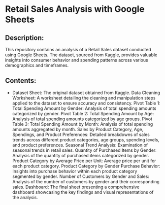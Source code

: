 # Retail Sales Analysis with Google Sheets
## Description:
This repository contains an analysis of a Retail Sales dataset conducted using Google Sheets. The dataset, sourced from Kaggle, provides valuable insights into consumer behavior and spending patterns across various demographics and timeframes.
## Contents:
* Dataset Sheet: The original dataset obtained from Kaggle.
Data Cleaning Worksheet: A worksheet detailing the cleaning and manipulation steps applied to the dataset to ensure accuracy and consistency.
Pivot Table 1: Total Spending Amount by Gender: Analysis of total spending amounts categorized by gender.
Pivot Table 2: Total Spending Amount by Age: Analysis of total spending amounts categorized by age groups.
Pivot Table 3: Total Spending Amount by Month: Analysis of total spending amounts aggregated by month.
Sales by Product Category, Age, Spendings, and Product Preferences: Detailed breakdowns of sales trends across different product categories, age groups, spending levels, and product preferences.
Seasonal Trend Analysis: Examination of seasonal trends in retail sales.
Quantity of Purchased Items by Gender: Analysis of the quantity of purchased items categorized by gender.
Product Category by Average Price per Unit: Average price per unit for each product category.
Product Category by Gender Purchase Behavior: Insights into purchase behavior within each product category segmented by gender.
Number of Customers by Gender and Sales: Analysis of the number of customers by gender and their corresponding sales.
Dashboard: The final sheet presenting a comprehensive dashboard showcasing the key findings and visual representations of the analysis.
